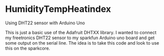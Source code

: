 # HumidityTempHeatindex
Using DHT22 sensor with Arduino Uno

This is just a basic use of the Adafruit DHTXX library. I wanted to connect my freetronics DHT22 sensor to 
my sparkfun Arduino uno board and get some output on the serial line. The idea is to take this code and look to
use this on the sparkcore.


